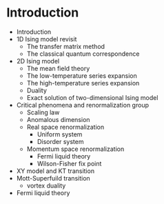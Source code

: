 # Introduction

* Introduction
* 1D Ising model revisit
	* The transfer matrix method
	* The classical quantum correspondence
* 2D Ising model
	* The mean field theory
	* The low-temperature series expansion
	* The high-temperature series expansion
	* Duality
	* Exact solution of two-dimensional Ising model
* Critical phenomena and renormalization group
	* Scaling law
	* Anomalous dimension
	* Real space renormalization
		* Uniform system
		* Disorder system
	* Momentum space renormalization
		* Fermi liquid theory
		* Wilson-Fisher fix point
* XY model and KT transition
* Mott-Superfuild transition
	* vortex duality
* Fermi liquid theory

	
